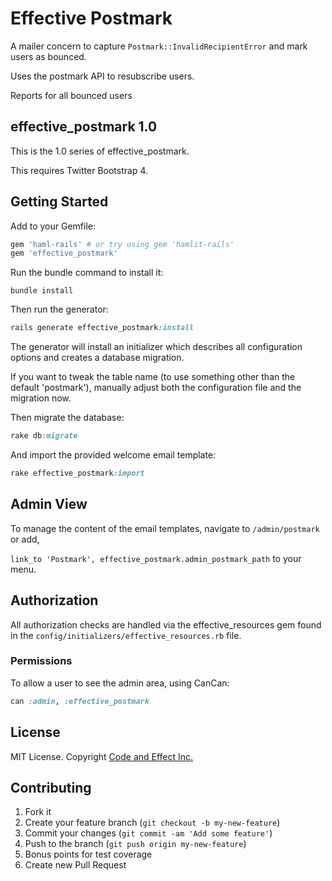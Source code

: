
# Effective Postmark

A mailer concern to capture `Postmark::InvalidRecipientError` and mark users as bounced.

Uses the postmark API to resubscribe users.

Reports for all bounced users

## effective_postmark 1.0

This is the 1.0 series of effective_postmark.

This requires Twitter Bootstrap 4.

## Getting Started

Add to your Gemfile:

```ruby
gem 'haml-rails' # or try using gem 'hamlit-rails'
gem 'effective_postmark'
```

Run the bundle command to install it:

```console
bundle install
```

Then run the generator:

```ruby
rails generate effective_postmark:install
```

The generator will install an initializer which describes all configuration options and creates a database migration.

If you want to tweak the table name (to use something other than the default 'postmark'), manually adjust both the configuration file and the migration now.

Then migrate the database:

```ruby
rake db:migrate
```

And import the provided welcome email template:

```ruby
rake effective_postmark:import
```

## Admin View

To manage the content of the email templates, navigate to `/admin/postmark` or add,

`link_to 'Postmark', effective_postmark.admin_postmark_path` to your menu.

## Authorization

All authorization checks are handled via the effective_resources gem found in the `config/initializers/effective_resources.rb` file.


### Permissions

To allow a user to see the admin area, using CanCan:

```ruby
can :admin, :effective_postmark
```

## License

MIT License. Copyright [Code and Effect Inc.](http://www.codeandeffect.com/)


## Contributing

1. Fork it
2. Create your feature branch (`git checkout -b my-new-feature`)
3. Commit your changes (`git commit -am 'Add some feature'`)
4. Push to the branch (`git push origin my-new-feature`)
5. Bonus points for test coverage
6. Create new Pull Request
